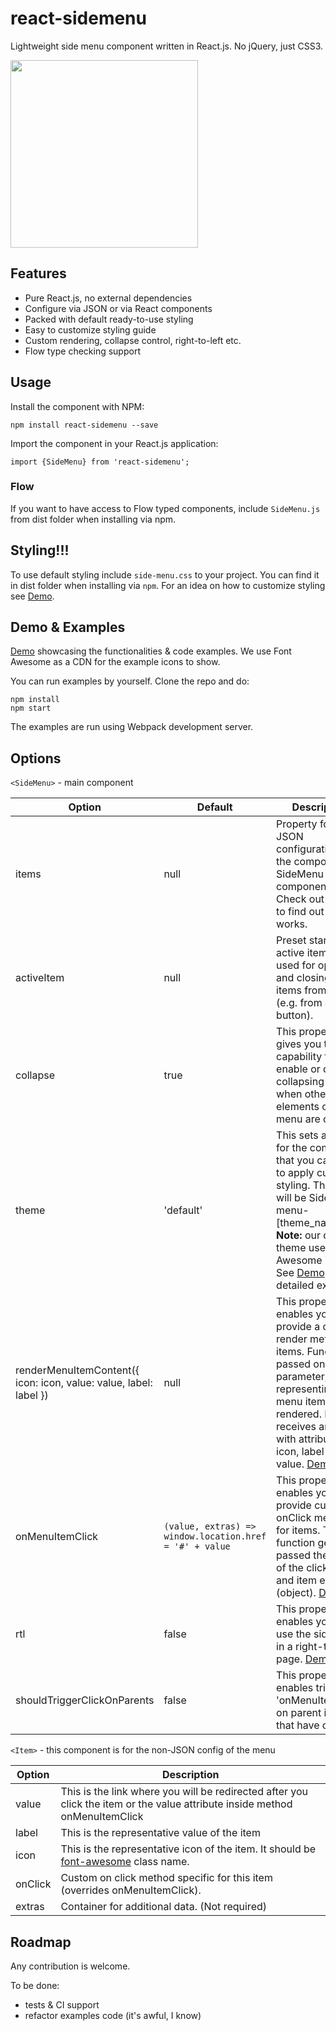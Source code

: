 # react-sidemenu

Lightweight side menu component written in React.js. No jQuery, just CSS3.

<img src="https://image.ibb.co/kEYBhe/Screen_Shot_2018_08_17_at_9_24_09_AM.png" width="300">

## Features
 - Pure React.js, no external dependencies
 - Configure via JSON or via React components
 - Packed with default ready-to-use styling
 - Easy to customize styling guide
 - Custom rendering, collapse control, right-to-left etc.
 - Flow type checking support

## Usage
Install the component with NPM:

    npm install react-sidemenu --save
Import the component in your React.js application:

    import {SideMenu} from 'react-sidemenu';

### Flow
If you want to have access to Flow typed components, include `SideMenu.js` from dist folder when installing via npm.

## Styling!!!
 To use default styling include `side-menu.css`  to your project. You can find it in dist folder when installing via `npm`. For an idea on how to customize styling see [Demo](https://fortunar.github.io/react-sidemenu/).
## Demo & Examples
[Demo](https://fortunar.github.io/react-sidemenu/) showcasing the functionalities & code examples. We use Font Awesome as a CDN for the example icons to show.

You can run examples by yourself. Clone the repo and do:

    npm install
    npm start

The examples are run using Webpack development server. 

## Options

`<SideMenu>` - main component

|**Option**|**Default**|**Description**|
| --- | --- | --- |
| items | null | Property for the JSON configuration of the component SideMenu component. Check out [Demo](https://fortunar.github.io/react-sidemenu/) to find out how it works. |
| activeItem | null | Preset starting active item. Also used for opening and closing menu items from code (e.g. from a button). |
| collapse | true | This property gives you the capability to enable or disable collapsing menu when other elements of the menu are clicked. |
| theme | 'default' | This sets a class for the component that you can use to apply custom styling. The class will be Side-menu-[theme_name]. **Note:** our default theme uses Font Awesome icons. See [Demo](https://fortunar.github.io/react-sidemenu/) for an detailed example.  |
| renderMenuItemContent({ icon: icon, value: value, label: label }) | null | This property enables you to provide a custom render method for items. Function is passed one parameter, representing the menu item being rendered. It receives an object with attributes: icon, label and value. [Demo](https://fortunar.github.io/react-sidemenu/)|
| onMenuItemClick | `(value, extras) => window.location.href = '#' + value` | This property enables you to provide custom onClick method for items. The function gets passed the value of the clicked item and item extras (object). [Demo](https://fortunar.github.io/react-sidemenu/)|
| rtl | false | This property enables you to use the sidemenu in a right-to-left page. [Demo](https://fortunar.github.io/react-sidemenu/)|
| shouldTriggerClickOnParents | false | This property enables triggering 'onMenuItemClick' on parent items that have children. |

`<Item>` - this component is for the non-JSON config of the menu

|**Option**|**Description**|
| --- | --- |
| value | This is the link where you will be redirected after you click the item or the value attribute inside method onMenuItemClick |
| label | This is the representative value of the item |
| icon | This is the representative icon of the item. It should be [font-awesome](http://fontawesome.io/)  class name.
| onClick | Custom on click method specific for this item (overrides onMenuItemClick).
| extras | Container for additional data. (Not required)

## Roadmap

Any contribution is welcome.

To be done:
 - tests & CI support
 - refactor examples code (it's awful, I know)
